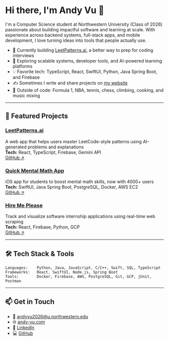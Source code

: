 # Hi there, I'm Andy Vu 👋

I'm a Computer Science student at Northwestern University (Class of 2026) passionate about building impactful software and learning at scale. With experience across backend systems, full-stack apps, and mobile development, I love turning ideas into tools that people actually use.

- 🔭 Currently building [LeetPatterns.ai](https://www.leetpatternsai.com), a better way to prep for coding interviews
- 🌱 Exploring scalable systems, developer tools, and AI-powered learning platforms
- 💡 Favorite tech: TypeScript, React, SwiftUI, Python, Java Spring Boot, and Firebase
- ✍️ Sometimes I write and share projects on [my website](https://www.andy-vu.com/)
- 🏀 Outside of code: Formula 1, NBA, tennis, chess, climbing, cooking, and music mixing

---

## 🚀 Featured Projects

### [LeetPatterns.ai](https://www.leetpatternsai.com)  
A web app that helps users master LeetCode-style patterns using AI-generated problems and explanations  
**Tech:** React, TypeScript, Firebase, Gemini API  
[GitHub ↗](https://github.com/Andy-V12345/LeetPatterns)

### [Quick Mental Math App](https://apps.apple.com/us/app/quick-mental-math/id1520620798?platform=iphone)  
iOS app for students to boost mental math skills, now with 4000+ users  
**Tech:** SwiftUI, Java Spring Boot, PostgreSQL, Docker, AWS EC2  
[GitHub ↗](https://github.com/Andy-V12345/QMM)

### [Hire Me Please](https://hire-me-please-beta.vercel.app)  
Track and visualize software internship applications using real-time web scraping  
**Tech:** React, Firebase, Python, GCP  
[GitHub ↗](https://github.com/Andy-V12345/HireMePlease)

---

## 🛠 Tech Stack & Tools

```text
Languages:    Python, Java, JavaScript, C/C++, Swift, SQL, TypeScript
Frameworks:   React, SwiftUI, Node.js, Spring Boot
Tools:        Docker, Firebase, AWS, PostgreSQL, Git, GCP, jUnit, Postman
```

---

## 📫 Get in Touch

- 📧 andyvu2026@u.northwestern.edu  
- 🌐 [andy-vu.com](https://www.andy-vu.com)  
- 💼 [LinkedIn](https://www.linkedin.com/in/andyvu04)  
- 💻 [GitHub](https://github.com/Andy-V12345)
